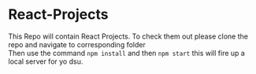 # React-Projects
This Repo will contain React Projects.
To check them out please clone the repo and navigate to corresponding folder <br/>
Then use the command `npm install` and then `npm start` this will fire up a local server for yo dsu.

